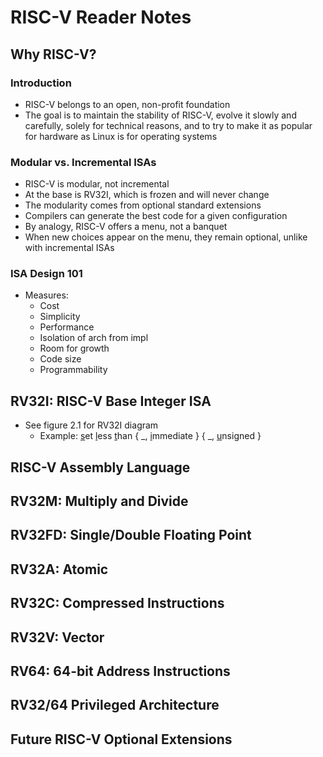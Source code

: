 # RISC-V Reader Notes

## Why RISC-V?

### Introduction

- RISC-V belongs to an open, non-profit foundation
- The goal is to maintain the stability of RISC-V, evolve it slowly and carefully, solely for technical reasons, and to try to make it as popular for hardware as Linux is for operating systems

### Modular vs. Incremental ISAs

- RISC-V is modular, not incremental
- At the base is RV32I, which is frozen and will never change
- The modularity comes from optional standard extensions
- Compilers can generate the best code for a given configuration
- By analogy, RISC-V offers a menu, not a banquet
- When new choices appear on the menu, they remain optional, unlike with incremental ISAs

### ISA Design 101

- Measures:
  - Cost
  - Simplicity
  - Performance
  - Isolation of arch from impl
  - Room for growth
  - Code size
  - Programmability

## RV32I: RISC-V Base Integer ISA

- See figure 2.1 for RV32I diagram
  - Example: <ins>s</ins>et <ins>l</ins>ess <ins>t</ins>han &#123; _, <ins>i</ins>mmediate &#125; &#123; _, <ins>u</ins>nsigned &#125;

## RISC-V Assembly Language

## RV32M: Multiply and Divide

## RV32FD: Single/Double Floating Point

## RV32A: Atomic

## RV32C: Compressed Instructions

## RV32V: Vector

## RV64: 64-bit Address Instructions

## RV32/64 Privileged Architecture

## Future RISC-V Optional Extensions

